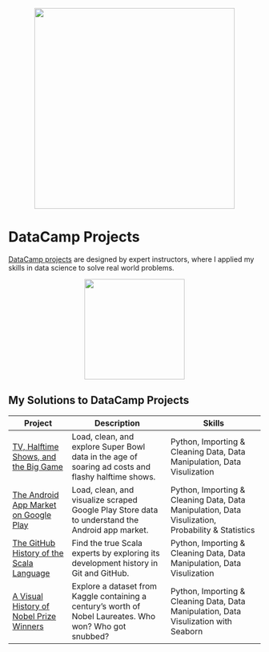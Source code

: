 <p align="center"> 
<img src="https://cdn.datacamp.com/main-app/assets/brand/logos/DataCamp_Horizontal_RGB-d196011f63ebda76dc5c9772425cf9541b8639af842d5e5476ef10f2460ed1e4.png" width="400">
</p>

# DataCamp Projects
[DataCamp projects](https://learn.datacamp.com/projects) are designed by expert instructors, where I applied my skills in data science to solve real world problems. 
</p>
<p align="center">
<img src="https://cdn.datacamp.com/main-app/assets/projects/projects-illustration-fb3e253ea0527cd53aafbd5ed1c4570a5c818c8deba9d0cedceb095bf64cb3fa.svg" width="200">
</p>

## My Solutions to DataCamp Projects
| Project | Description | Skills |
| --- | --- | --- |
| [TV, Halftime Shows, and the Big Game](https://github.com/yuchiehkuo/DataCamp-Projects/blob/master/TV%2C%20Halftime%20Shows%2C%20and%20the%20Big%20Game/notebook.ipynb) | Load, clean, and explore Super Bowl data in the age of soaring ad costs and flashy halftime shows. | Python, Importing & Cleaning Data, Data Manipulation, Data Visulization |
| [The Android App Market on Google Play](https://github.com/yuchiehkuo/DataCamp-Projects/blob/master/The%20Android%20App%20Market%20on%20Google%20Play/notebook.ipynb) | Load, clean, and visualize scraped Google Play Store data to understand the Android app market. | Python, Importing & Cleaning Data, Data Manipulation, Data Visulization, Probability & Statistics |
| [The GitHub History of the Scala Language](https://github.com/yuchiehkuo/DataCamp-Projects/blob/master/The%20GitHub%20History%20of%20the%20Scala%20Language/notebook.ipynb) | Find the true Scala experts by exploring its development history in Git and GitHub. | Python, Importing & Cleaning Data, Data Manipulation, Data Visulization | 
| [A Visual History of Nobel Prize Winners](https://github.com/yuchiehkuo/DataCamp-Projects/blob/master/A%20Visual%20History%20of%20Nobel%20Prize%20Winners/notebook.ipynb) | Explore a dataset from Kaggle containing a century’s worth of Nobel Laureates. Who won? Who got snubbed? | Python, Importing & Cleaning Data, Data Manipulation, Data Visulization with Seaborn |
